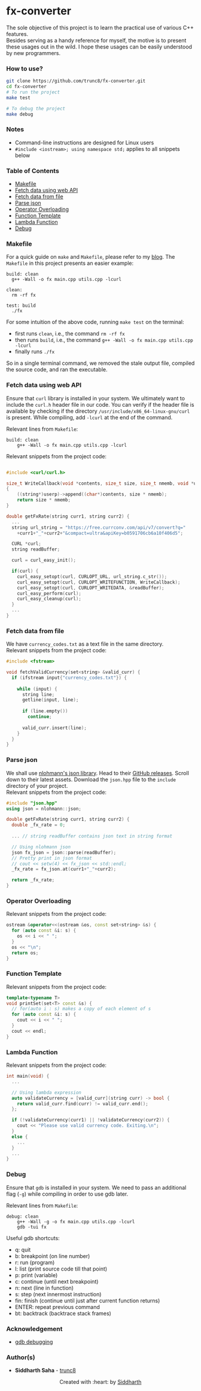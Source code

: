 # fx-converter

The sole objective of this project is to learn the practical use of various C++ features.  
Besides serving as a handy reference for myself, the motive is to present these usages out in the wild. I hope these usages can be easily understood by new programmers.


### How to use?
```sh
git clone https://github.com/trunc8/fx-converter.git
cd fx-converter
# To run the project
make test

# To debug the project
make debug
```


### Notes
- Command-line instructions are designed for Linux users
- `#include <iostream>; using namespace std;` applies to all snippets below


### Table of Contents
- [Makefile](#makefile)
- [Fetch data using web API](#fetch-data-using-web-api)
- [Fetch data from file](#fetch-data-from-file)
- [Parse json](#parse-json)
- [Operator Overloading](#operator-overloading)
- [Function Template](#function-template)
- [Lambda Function](#lambda-function)
- [Debug](#debug)


### Makefile
For a quick guide on `make` and `Makefile`, please refer to my [blog](https://trunc8.github.io/2021/04/03/tut-makefile). The `Makefile` in this project presents an easier example:
```make
build: clean
  g++ -Wall -o fx main.cpp utils.cpp -lcurl

clean:
  rm -rf fx

test: build
  ./fx 
```
For some intuition of the above code, running `make test` on the terminal:

- first runs `clean`, i.e., the command `rm -rf fx`
- then runs `build`, i.e., the command `g++ -Wall -o fx main.cpp utils.cpp -lcurl`
- finally runs `./fx`

So in a single terminal command, we removed the stale output file, compiled the source code, and ran the executable.

### Fetch data using web API
Ensure that `curl` library is installed in your system. We ultimately want to include the `curl.h` header file in our code. You can verify if the header file is available by checking if the directory `/usr/include/x86_64-linux-gnu/curl` is present. While compiling, add `-lcurl` at the end of the command. 

Relevant lines from `Makefile`:
```make
build: clean
	g++ -Wall -o fx main.cpp utils.cpp -lcurl
```

Relevant snippets from the project code:
```cpp

#include <curl/curl.h>

size_t WriteCallback(void *contents, size_t size, size_t nmemb, void *userp)
{
    ((string*)userp)->append((char*)contents, size * nmemb);
    return size * nmemb;
}

double getFxRate(string curr1, string curr2) {
  ...
  string url_string = "https://free.currconv.com/api/v7/convert?q="
    +curr1+"_"+curr2+"&compact=ultra&apiKey=b0591706cb6a10f406d5";

  CURL *curl;
  string readBuffer;

  curl = curl_easy_init();

  if(curl) {
    curl_easy_setopt(curl, CURLOPT_URL, url_string.c_str());
    curl_easy_setopt(curl, CURLOPT_WRITEFUNCTION, WriteCallback);
    curl_easy_setopt(curl, CURLOPT_WRITEDATA, &readBuffer);
    curl_easy_perform(curl);
    curl_easy_cleanup(curl);
  }
  ...
}
```


### Fetch data from file
We have `currency_codes.txt` as a text file in the same directory.  
Relevant snippets from the project code:
```cpp
#include <fstream>

void fetchValidCurrency(set<string> &valid_curr) {
  if (ifstream input{"currency_codes.txt"}) {
    
    while (input) {
      string line;
      getline(input, line);
      
      if (line.empty())
        continue;
      
      valid_curr.insert(line);
    }
  }
}
```


### Parse json
We shall use [nlohmann's json library](https://github.com/nlohmann/json). Head to their [GitHub releases](https://github.com/nlohmann/json/releases). Scroll down to their latest assets. Download the `json.hpp` file to the `include` directory of your project.  
Relevant snippets from the project code:
```cpp
#include "json.hpp"
using json = nlohmann::json;

double getFxRate(string curr1, string curr2) {
  double _fx_rate = 0;
  
  ... // string readBuffer contains json text in string format

  // Using nlohmann json
  json fx_json = json::parse(readBuffer);
  // Pretty print in json format
  // cout << setw(4) << fx_json << std::endl;
  _fx_rate = fx_json.at(curr1+"_"+curr2);

  return _fx_rate;
}
```


### Operator Overloading
Relevant snippets from the project code:
```cpp
ostream &operator<<(ostream &os, const set<string> &s) {
  for (auto const &i: s) {
    os << i << " ";
  }
  os << "\n";
  return os;
}

```


### Function Template
Relevant snippets from the project code:
```cpp
template<typename T>
void printSet(set<T> const &s) {
  // for(auto i : s) makes a copy of each element of s
  for (auto const &i: s) {
    cout << i << " ";
  }
  cout << endl;
}
```


### Lambda Function
Relevant snippets from the project code:
```cpp
int main(void) {
  ...

  // Using lambda expression
  auto validateCurrency = [valid_curr](string curr) -> bool {
    return valid_curr.find(curr) != valid_curr.end();
  };

  if (!validateCurrency(curr1) || !validateCurrency(curr2)) {
    cout << "Please use valid currency code. Exiting.\n";
  }
  else {
    ...
  }
  ...
}
```


### Debug
Ensure that `gdb` is installed in your system. We need to pass an additional flag (`-g`) while compiling in order to use gdb later. 

Relevant lines from `Makefile`:
```make
debug: clean
	g++ -Wall -g -o fx main.cpp utils.cpp -lcurl
	gdb -tui fx
```

Useful gdb shortcuts:

- q: quit
- b: breakpoint (on line number)
- r: run (program)
- l: list (print source code till that point)
- p: print (variable)
- c: continue (until next breakpoint)
- n: next (line in function)
- s: step (next innermost instruction)
- fin: finish (continue until just after current function returns)
- ENTER: repeat previous command
- bt: backtrack (backtrace stack frames)


### Acknowledgement
- [gdb debugging](https://www.thegeekstuff.com/2010/03/debug-c-program-using-gdb/)


### Author(s)

* **Siddharth Saha** - [trunc8](https://github.com/trunc8)

<p align='center'>Created with :heart: by <a href="https://www.linkedin.com/in/sahasiddharth611/">Siddharth</a></p>
